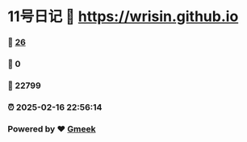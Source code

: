 # 11号日记 :link: https://wrisin.github.io 
### :page_facing_up: [26](https://wrisin.github.io/tag.html) 
### :speech_balloon: 0 
### :hibiscus: 22799 
### :alarm_clock: 2025-02-16 22:56:14 
### Powered by :heart: [Gmeek](https://github.com/Meekdai/Gmeek)

